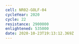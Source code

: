 ```yaml
---
cell: NR02-GOLF-04
cycleYear: 2020
cycle: 22
resistance: 2900000
enlightened: 535000
date: 2020-10-23T19:13:12.369Z
---
```

